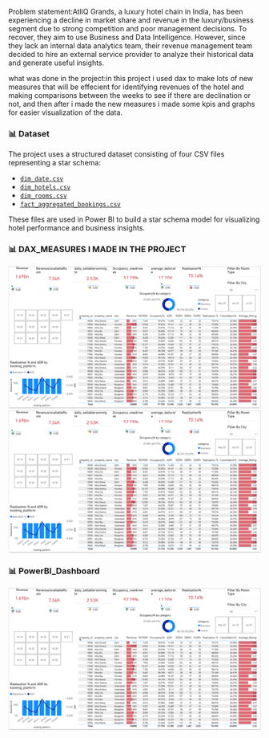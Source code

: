 Problem statement:AtliQ Grands, a luxury hotel chain in India, has been experiencing a decline in market share and revenue in the luxury/business segment due to strong competition and poor management decisions. To recover, they aim to use Business and Data Intelligence. However, since they lack an internal data analytics team, their revenue management team decided to hire an external service provider to analyze their historical data and generate useful insights.

what was done in the project:in this project i used dax to make lots of new measures that will be effecient for identifying revenues of the hotel and making comparisons between the weeks to see if there are declination or not, and then after i made the new measures i made some kpis and graphs for easier visualization of the data.

### 📊 Dataset

The project uses a structured dataset consisting of four CSV files representing a star schema:

- [`dim_date.csv`](./dim_date.csv)  
- [`dim_hotels.csv`](./dim_hotels.csv)  
- [`dim_rooms.csv`](./dim_rooms.csv)  
- [`fact_aggregated_bookings.csv`](./fact_aggregated_bookings.csv)  

These files are used in Power BI to build a star schema model for visualizing hotel performance and business insights.
### 📊 DAX_MEASURES I MADE IN THE PROJECT
![DAX_MEASURES1](https://raw.githubusercontent.com/MariamYehiaa/Business-Intelligence-Solutions-for-AtliQ-Grands-Revenue-Recovery/main/PowerBI_Dashboard.PNG)
![DAX_MEASURES2](https://raw.githubusercontent.com/MariamYehiaa/Business-Intelligence-Solutions-for-AtliQ-Grands-Revenue-Recovery/main/PowerBI_Dashboard.PNG)
### 📊 PowerBI_Dashboard

![Power BI Dashboard](https://raw.githubusercontent.com/MariamYehiaa/Business-Intelligence-Solutions-for-AtliQ-Grands-Revenue-Recovery/main/PowerBI_Dashboard.PNG)


